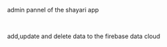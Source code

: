 <p>admin pannel of the shayari app</p><br>
<p>add,update and delete data to the firebase data cloud</p><br>
